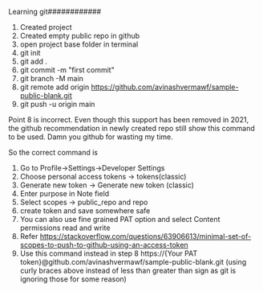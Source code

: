 Learning git############


1. Created project
2. Created empty public repo in github
3. open project base folder in terminal
4. git init
5. git add .
6. git commit -m "first commit"
7. git branch -M main
8. git remote add origin https://github.com/avinashvermawf/sample-public-blank.git
9. git push -u origin main


Point 8 is incorrect. Even though this support has been removed in 2021, 
the github recommendation in newly created repo still show this command to be used.
Damn you github for wasting my time.

So the correct command is
1. Go to Profile->Settings->Developer Settings
2. Choose personal access tokens -> tokens(classic)
3. Generate new token -> Generate new token (classic)
4. Enter purpose in Note field
5. Select scopes -> public_repo and repo
6. create token and save somewhere safe
7. You can also use fine grained PAT option and select Content permissions read and write
8. Refer https://stackoverflow.com/questions/63906613/minimal-set-of-scopes-to-push-to-github-using-an-access-token
9. Use this command instead in step 8
   https://{Your PAT token}@github.com/avinashvermawf/sample-public-blank.git
(using curly braces above instead of less than greater than sign as git is ignoring those for some reason)
